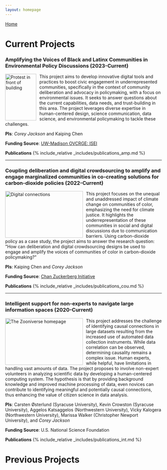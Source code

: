 ```yaml
---
layout: homepage
---
```


[Home](https://coreybjackson.com)


# Current Projects



### Amplifying the Voices of Black and Latinx Communities in Environmental Policy Discussions (2023-Current)

<img src="https://raw.githubusercontent.com/cjacks04/cjacks04.github.io/main/assets/img/katie-rodriguez-unsplash.jpg#left"
     alt="Protest in front of building"
     style="float: left; margin-right: 10px;"
     width="100" 
     height="150"
     />

This project aims to develop innovative digital tools and practices to boost civic engagement in underrepresented communities, specifically in the context of community deliberation and advocacy in policymaking, with a focus on environmental issues. It seeks to answer questions about the current capabilities, data needs, and trust-building in this area. The project leverages diverse expertise in human-centered design, science communication, data science, and environmental policymaking to tackle these challenges.

**PIs**: *Corey Jackson* and Kaiping Chen  

**Funding Source**: [UW-Madison OVCRGE: ISEI](https://research.wisc.edu/increasing-social-and-economic-inclusion-2/)  

**Publications**
{% include_relative _includes/publications_amp.md %}


---

### Coupling deliberation and digital crowdsourcing to amplify and engage marginalized communities in co-creating solutions for carbon-dioxide policies (2022-Current)

<img src="https://raw.githubusercontent.com/cjacks04/cjacks04.github.io/main/assets/img/hexagon-3392236_640.jpg#left"
     alt="Digital connections"
     style="float: left; margin-right: 10px;"
     width="250" 
     height="150"
     />

This project focuses on the unequal and unaddressed impact of climate change on communities of color, emphasizing the need for climate justice. It highlights the underrepresentation of these communities in social and digital discussions due to communication barriers. Using carbon-dioxide policy as a case study, the project aims to answer the research question: "How can deliberation and digital crowdsourcing designs be used to engage and amplify the voices of communities of color in carbon-dioxide policymaking?"

**PIs**: Kaiping Chen and *Corey Jackson*  

**Funding Source**: [Chan Zuckerberg Initiative](https://chanzuckerberg.com/)  

**Publications**
{% include_relative _includes/publications_cou.md %}


---

### Intelligent support for non-experts to navigate large information spaces (2020-Current)

<img src="https://raw.githubusercontent.com/cjacks04/cjacks04.github.io/main/assets/img/zooniverse.png#left"
     alt="The Zooniverse homepage"
     style="float: left; margin-right: 10px;"
     width="250" 
     height="150"
     />

This project addresses the challenge of identifying causal connections in large datasets resulting from the increased use of automated data collection instruments. While data correlation can be observed, determining causality remains a complex issue. Human experts, while helpful, have limitations in handling vast amounts of data. The project proposes to involve non-expert volunteers in analyzing scientific data by developing a human-centered computing system. The hypothesis is that by providing background knowledge and improved machine processing of data, even novices can contribute to identifying meaningful and potentially causal connections, thus enhancing the value of citizen science in data analysis.

**PIs**: Carsten Østerlund (Syracuse University), Kevin Crowston (Syracuse University), Aggelos Katsaggelos (Northwestern University), Vicky Kalogera (Northwestern University), Marissa Walker (Christopher Newport University), and *Corey Jackson* 

**Funding Source**: U.S. National Science Foundation  

**Publications**
{% include_relative _includes/publications_int.md %}



# Previous Projects
